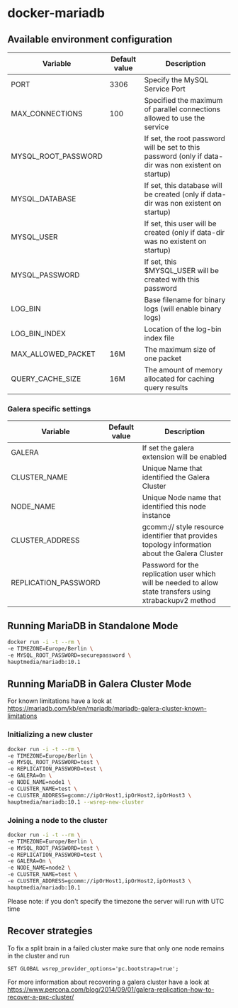 # docker-mariadb

## Available environment configuration

| Variable | Default value | Description |
| -------- | ------------- | ----------- |
| PORT | 3306 | Specify the MySQL Service Port |
| MAX_CONNECTIONS | 100 | Specified the maximum of parallel connections allowed to use the service |
| MYSQL_ROOT_PASSWORD | | If set, the root password will be set to this password (only if data-dir was non existent on startup) |
| MYSQL_DATABASE | | If set, this database will be created (only if data-dir was non existent on startup) |
| MYSQL_USER | | If set, this user will be created (only if data-dir was no existent on startup) |
| MYSQL_PASSWORD | | If set, this $MYSQL_USER will be created with this password |
| LOG_BIN | | Base filename for binary logs (will enable binary logs) |
| LOG_BIN_INDEX | | Location of the log-bin index file |
| MAX_ALLOWED_PACKET | 16M | The maximum size of one packet |
| QUERY_CACHE_SIZE | 16M | The amount of memory allocated for caching query results |

### Galera specific settings

| Variable | Default value | Description |
| -------- | ------------- | ----------- |
| GALERA | | If set the galera extension will be enabled |
| CLUSTER_NAME | | Unique Name that identified the Galera Cluster |
| NODE_NAME | | Unique Node name that identified this node instance |
| CLUSTER_ADDRESS | | gcomm:// style resource identifier that provides topology information about the Galera Cluster |
| REPLICATION_PASSWORD | | Password for the replication user which will be needed to allow state transfers using xtrabackupv2 method |

## Running MariaDB in Standalone Mode

```bash
docker run -i -t --rm \
-e TIMEZONE=Europe/Berlin \
-e MYSQL_ROOT_PASSWORD=securepassword \
hauptmedia/mariadb:10.1
```
## Running MariaDB in Galera Cluster Mode

For known limitations have a look at https://mariadb.com/kb/en/mariadb/mariadb-galera-cluster-known-limitations


### Initializing a new cluster

```bash
docker run -i -t --rm \
-e TIMEZONE=Europe/Berlin \
-e MYSQL_ROOT_PASSWORD=test \
-e REPLICATION_PASSWORD=test \
-e GALERA=On \
-e NODE_NAME=node1 \
-e CLUSTER_NAME=test \
-e CLUSTER_ADDRESS=gcomm://ipOrHost1,ipOrHost2,ipOrHost3 \
hauptmedia/mariadb:10.1 --wsrep-new-cluster
```

### Joining a node to the cluster

```bash
docker run -i -t --rm \
-e TIMEZONE=Europe/Berlin \
-e MYSQL_ROOT_PASSWORD=test \
-e REPLICATION_PASSWORD=test \
-e GALERA=On \
-e NODE_NAME=node2 \
-e CLUSTER_NAME=test \
-e CLUSTER_ADDRESS=gcomm://ipOrHost1,ipOrHost2,ipOrHost3 \
hauptmedia/mariadb:10.1
```

Please note: if you don't specify the timezone the server will run with UTC time

## Recover strategies

To fix a split brain in a failed cluster make sure that only one node remains in the cluster and run

`SET GLOBAL wsrep_provider_options='pc.bootstrap=true';`

For more information about recovering a galera cluster have a look at https://www.percona.com/blog/2014/09/01/galera-replication-how-to-recover-a-pxc-cluster/
